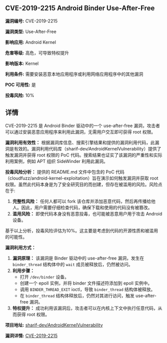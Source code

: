## CVE-2019-2215 Android Binder Use-After-Free

**漏洞编号:** CVE-2019-2215

**漏洞类型:** Use-After-Free

**影响应用:** Android Kernel

**危害等级:** 高危，可导致特权提升

**影响版本:** Kernel

**利用条件:** 需要安装恶意本地应用程序或利用网络应用程序中的其他漏洞

**POC 可用性:** 是

**投毒风险:** 10%

## 详情

CVE-2019-2215 是 Android Binder 驱动中的一个 use-after-free 漏洞，攻击者可以通过安装恶意应用程序来利用此漏洞，无需用户交互即可获得 root 权限。

**漏洞利用有效性：**
根据漏洞库信息、搜索引擎结果和提供的漏洞利用代码，此漏洞是有效的。漏洞利用代码库（sharif-dev/AndroidKernelVulnerability）提供了触发漏洞并获得 root 权限的 PoC 代码。搜索结果也证实了该漏洞的严重性和实际利用案例，例如 APT 组织 SideWinder 利用此漏洞。

**投毒风险分析：**
提供的 README.md 文件中包含的 PoC 代码（cloudfuzz/android-kernel-exploitation）旨在演示如何触发漏洞并获取 root 权限。虽然此代码本身是为了安全研究目的而创建，但存在被滥用的风险。风险点在于:

1.  **完整性风险：** 任何人都可以 fork 该仓库并添加恶意代码，然后再传播给他人。因此，用户需要仔细检查代码，确保下载和使用的代码没有被篡改。
2.  **滥用风险：** 即使代码本身没有恶意投毒，也可能被恶意用户用于攻击 Android 设备。

基于以上分析，投毒风险评估为10%。这主要是考虑到代码的开源性质和被滥用的可能性。

**漏洞利用方式：**

1.  **漏洞原理：** 该漏洞是 Binder 驱动中的 use-after-free 漏洞，发生在 `binder_thread` 结构体中的 `wait` 成员被释放后，仍然被访问。
2.  **利用步骤：**
    *   打开 `/dev/binder` 设备。
    *   创建一个 epoll 实例，并将 binder 文件描述符添加到 epoll 实例中。
    *   调用 `BINDER_THREAD_EXIT` ioctl，导致 `binder_thread` 结构体被释放。
    *   在 `binder_thread` 结构体释放后，仍然对其进行访问，触发 use-after-free 漏洞。
3.  **特权提升：** 成功利用该漏洞后，攻击者可以在内核上下文中执行任意代码，从而获得 root 权限。

**项目地址:** [sharif-dev/AndroidKernelVulnerability](https://github.com/sharif-dev/AndroidKernelVulnerability)

**漏洞详情:** [CVE-2019-2215](https://nvd.nist.gov/vuln/detail/CVE-2019-2215)